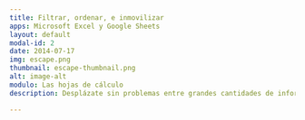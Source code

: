 ```yaml
---
title: Filtrar, ordenar, e inmovilizar
apps: Microsoft Excel y Google Sheets
layout: default
modal-id: 2
date: 2014-07-17
img: escape.png
thumbnail: escape-thumbnail.png
alt: image-alt
modulo: Las hojas de cálculo
description: Desplázate sin problemas entre grandes cantidades de información, ve solo lo que necesites sin modificar el contenido y personaliza tu vista.

---
```

